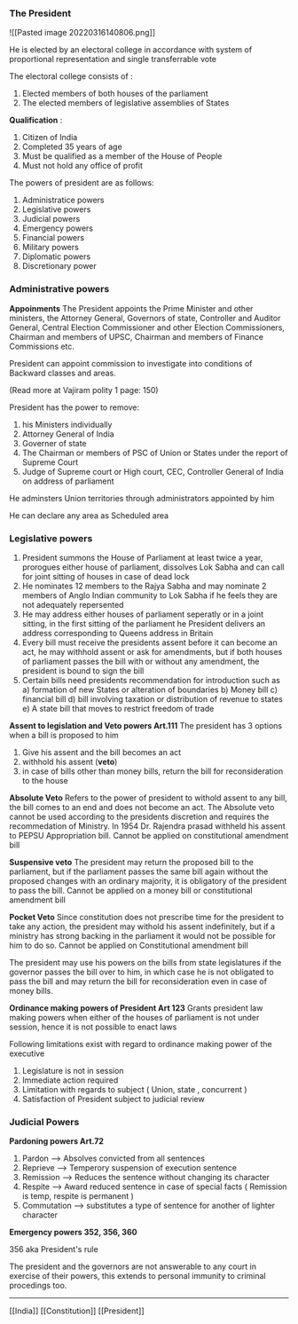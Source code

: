### The President
![[Pasted image 20220316140806.png]]

He is elected by an electoral college in accordance with system of proportional representation and single transferrable vote

The electoral college consists of : 
 1) Elected members of both houses of the parliament
 2) The elected members of legislative assemblies of States

**Qualification** :
1) Citizen of India
2) Completed 35 years of age 
3) Must be qualified as a member of the House of People
4) Must not hold any office of profit

The powers of president are as follows:
1) Administratice powers
2) Legislative powers
3) Judicial powers
4) Emergency powers
5) Financial powers
6) Military powers
7) Diplomatic powers
8) Discretionary power

### Administrative powers
**Appoinments**
The President appoints the Prime Minister and other ministers, the Attorney General, Governors of state, Controller and Auditor General, Central Election Commissioner and other Election Commissioners, Chairman and members of UPSC, Chairman and members of Finance Commissions etc.

President can appoint commission to investigate into conditions of Backward classes and areas.

(Read more at Vajiram polity 1 page: 150)

President has the power to remove: 
1) his Ministers individually
2) Attorney General of India
3) Governer of state
4) The Chairman or members of PSC of Union or States under the report of Supreme Court
5) Judge of Supreme court or High court, CEC, Controller General of India on address of parliament

He adminsters Union territories through administrators appointed by him

He can declare any area as Scheduled area

### Legislative powers
1) President summons the House of Parliament at least twice a year, prorogues either house of parliament, dissolves Lok Sabha and can call for joint sitting of houses in case of dead lock
2) He nominates 12 members to the Rajya Sabha and may nominate 2 members of Anglo Indian community to Lok Sabha if he feels they are not adequately repersented
3) He may address either houses of parliament seperatly or in a joint sitting, in the first sitting of the parliament he President delivers an address corresponding to Queens address in Britain
4) Every bill must receive the presidents assent before it can become an act, he may withhold assent or ask for amendments, but if both houses of parliament passes the bill with or without any amendment, the president is bound to sign the bill
5) Certain bills need presidents recommendation for introduction such as a) formation of new States or alteration of boundaries b) Money bill c) financial bill d) bill involving taxation or distribution of revenue to states e) A state bill that moves to restrict freedom of trade

**Assent to legislation and Veto powers Art.111**
The president has 3 options when a bill is proposed to him 
1) Give his assent and the bill becomes an act
2) withhold his assent (**veto**)
3) in case of bills other than money bills, return the bill for reconsideration to the house

**Absolute Veto**
Refers to the power of president to withold assent to any bill, the bill comes to an end and does not become an act. The Absolute veto cannot be used according to the presidents discretion and requires the recommedation of Ministry. In 1954 Dr. Rajendra prasad withheld his assent to PEPSU Appropriation bill. Cannot be applied on constitutional amendment bill

**Suspensive veto**
The president may return the proposed bill to the parliament, but if the parliament passes the same bill again without the proposed changes with an ordinary majority, it is obligatory of the president to pass the bill. Cannot be applied on a money bill or constitutional amendment bill

**Pocket Veto**
Since constitution does not prescribe time for the president to take any action, the president may withold his assent indefinitely, but if a ministry has strong backing in the parliament it would not be possible for him to do so. Cannot be applied on Constitutional amendment bill


The president may use his powers on the bills from state legislatures if the governor passes the bill over to him, in which case he is not obligated to pass the bill and may return the bill for reconsideration even in case of money bills.

**Ordinance making powers of President Art 123**
Grants president law making powers when either of the houses of parliament is not under session, hence it is not possible to enact laws

Following limitations exist with regard to ordinance making power of the executive
1) Legislature is not in session
2) Immediate action required
3) Limitation with regards to subject ( Union, state , concurrent )
4) Satisfaction of President subject to judicial review

### Judicial Powers
**Pardoning powers Art.72**
1) Pardon --> Absolves convicted from all sentences
2) Reprieve --> Temperory suspension of execution sentence
3) Remission --> Reduces the sentence without changing its character 
4) Respite --> Award reduced sentence in case of special facts ( Remission is temp, respite is permanent )
5) Commutation --> substitutes a type of sentence for another of lighter character

**Emergency powers 352, 356, 360**

356 aka President's rule

The president and the governors are not answerable to any court in exercise of their powers, this extends to personal immunity to criminal procedings too.

****
[[India]]
[[Constitution]]
[[President]]
